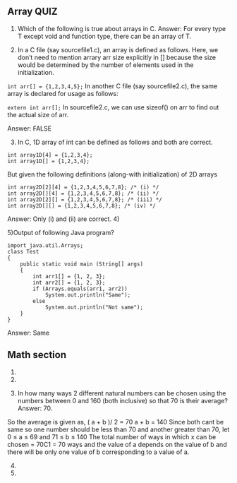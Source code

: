 ﻿## Array QUIZ

1) Which of the following is true about arrays in C.
Answer: For every type T except void and function type, there can be an array of T.

2) In a C file (say sourcefile1.c), an array is defined as follows. Here, we don’t need to mention arrary arr size explicitly in [] 
because the size would be determined by the number of elements used in the initialization.
 
```int arr[] = {1,2,3,4,5};```
In another C file (say sourcefile2.c), the same array is declared for usage as follows:
 
```extern int arr[];```
In sourcefile2.c, we can use sizeof() on arr to find out the actual size of arr.

Answer: FALSE

3)  In C, 1D array of int can be defined as follows and both are correct.
 ```
int array1D[4] = {1,2,3,4};
int array1D[] = {1,2,3,4};
```
But given the following definitions (along-with initialization) of 2D arrays
 ```
int array2D[2][4] = {1,2,3,4,5,6,7,8}; /* (i) */
int array2D[][4] = {1,2,3,4,5,6,7,8}; /* (ii) */
int array2D[2][] = {1,2,3,4,5,6,7,8}; /* (iii) */
int array2D[][] = {1,2,3,4,5,6,7,8}; /* (iv) */
```
Answer: Only (i) and (ii) are correct.
4)

5)Output of following Java program?
```
import java.util.Arrays;
class Test
{
    public static void main (String[] args) 
    {
        int arr1[] = {1, 2, 3};
        int arr2[] = {1, 2, 3};
        if (Arrays.equals(arr1, arr2))
            System.out.println("Same");
        else
            System.out.println("Not same");
    }
}
```
Answer: Same

## Math section

1)

2)

3) In how many ways 2 different natural numbers can be chosen using the numbers between 0 and 160 (both inclusive) so that 70 is their average?
Answer: 70.

So the average is given as, ( a + b )/ 2 = 70
a + b = 140
Since both cant be same so one number should be less than 70 and another greater than 70,
let 0 ≤ a ≤ 69 and 71 ≤ b ≤ 140
The total number of ways in which x can be chosen = 70C1 = 70 ways and the value of a depends
on the value of b and there will be only one value of b corresponding to a value of a.

4)

5)